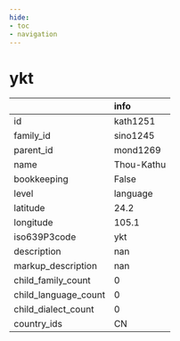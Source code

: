 ```yaml
---
hide:
- toc
- navigation
---
```

# ykt
|                      | info       |
|:---------------------|:-----------|
| id                   | kath1251   |
| family_id            | sino1245   |
| parent_id            | mond1269   |
| name                 | Thou-Kathu |
| bookkeeping          | False      |
| level                | language   |
| latitude             | 24.2       |
| longitude            | 105.1      |
| iso639P3code         | ykt        |
| description          | nan        |
| markup_description   | nan        |
| child_family_count   | 0          |
| child_language_count | 0          |
| child_dialect_count  | 0          |
| country_ids          | CN         |